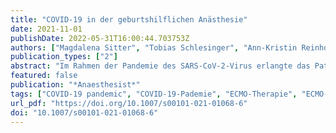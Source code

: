 ```yaml
---
title: "COVID-19 in der geburtshilflichen Anästhesie"
date: 2021-11-01
publishDate: 2022-05-31T16:00:44.703753Z
authors: ["Magdalena Sitter", "Tobias Schlesinger", "Ann-Kristin Reinhold", "Axel Scholler", "Christian von Heymann", "Sabine Welfle", "Catharina Bartmann", "Achim Wöckel", "Stefan Kleinschmidt", "Sven Schneider", "André Gottschalk", "Susanne Greve", "Julius Z. Wermelt", "Roland Wiener", "Frank Schulz", "Daniel Chappell", "Maya Brunner", "Claudia Neumann", "Patrick Meybohm", "Peter Kranke", "A. Brenner", "A. Foer", "D. Bremerich", "G. Lotz", "T. Girard", "Y. Zausig", "L. Kaufner", "M.-L. Fingerhut", "M. Schick", "M. Wenk", "S. Klaschik", "W. Zink", "Weitere Mitglieder des COALA-Registers"]
publication_types: ["2"]
abstract: "Im Rahmen der Pandemie des SARS-CoV-2-Virus erlangte das Patientenkollektiv der Schwangeren früh Aufmerksamkeit. Initial wurde angesichts sich früh abzeichnender Krankheitsfälle bei jüngeren Patienten mit einem erheblichen Aufkommen peripartal zu betreuender, COVID-19-positiver Schwangerer gerechnet."
featured: false
publication: "*Anaesthesist*"
tags: ["COVID-19 pandemic", "COVID-19-Pademie", "ECMO-Therapie", "ECMO-therapy", "Geburtshilfe", "Geburtshilfliche Intensivmedizin", "Infektionswellen", "Maternal critical care", "Obstetrics", "Waves of infection"]
url_pdf: "https://doi.org/10.1007/s00101-021-01068-6"
doi: "10.1007/s00101-021-01068-6"
---
```


